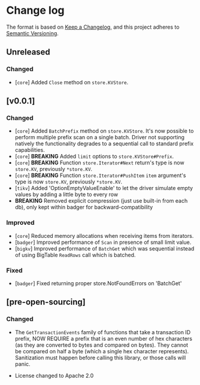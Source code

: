 # Change log

The format is based on [Keep a Changelog](https://keepachangelog.com/en/1.0.0/),
and this project adheres to [Semantic Versioning](https://semver.org/spec/v2.0.0.html).

## Unreleased

### Changed
- [`core`] Added `Close` method on `store.KVStore`.

## [v0.0.1]

### Changed
- [`core`] Added `BatchPrefix` method on `store.KVStore`. It's now possible to perform multiple prefix scan on a single batch. Driver not supporting natively the functionality degrades to a sequential call to standard prefix capabilities.
- [`core`] **BREAKING** Added `limit` options to `store.KVStore#Prefix`.
- [`core`] **BREAKING** Function `store.Iterator#Next` return's type is now `store.KV`, previously `*store.KV`.
- [`core`] **BREAKING** Function `store.Iterator#PushItem` `item` argument's type is now `store.KV`, previously `*store.KV`.
- [`tikv`] Added 'OptionEmptyValueEnable' to let the driver simulate empty values by adding a little byte to every row
- **BREAKING** Removed explicit compression (just use built-in from each db), only kept within badger for backward-compatibility

### Improved
- [`core`] Reduced memory allocations when receiving items from iterators.
- [`badger`] Improved performance of `Scan` in presence of small limit value.
- [`bigkv`] Improved performance of `BatchGet` which was sequential instead of using BigTable `ReadRows` call which is batched.

### Fixed

- [`badger`] Fixed returning proper store.NotFoundErrors on 'BatchGet'

## [pre-open-sourcing]

### Changed

* The `GetTransactionEvents` family of functions that take a transaction ID prefix, NOW REQUIRE a prefix that is an even number of hex characters (as they are converted to bytes and compared on bytes). They cannot be compared on half a byte (which a single hex character represents).  Sanitization must happen before calling this library, or those calls will panic.

* License changed to Apache 2.0
